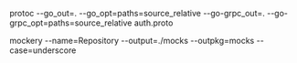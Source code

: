
protoc --go_out=. --go_opt=paths=source_relative     --go-grpc_out=. --go-grpc_opt=paths=source_relative     auth.proto

mockery --name=Repository --output=./mocks --outpkg=mocks --case=underscore